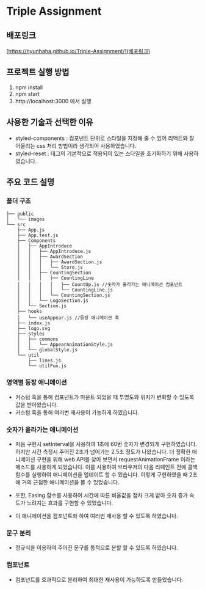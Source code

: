 # Triple Assignment

## 배포링크

[https://hyunhaha.github.io/Triple-Assignment/](배포링크)

## 프로젝트 실행 방법

1. npm install
2. npm start
3. http://localhost:3000 에서 실행

## 사용한 기술과 선택한 이유

- styled-components : 컴포넌트 단위로 스타일을 지정해 줄 수 있어 리액트와 잘 어울리는 css 처리 방법이라 생각되어 사용하였습니다.
- styled-reset : 태그의 기본적으로 적용되어 있는 스타일을 초기화하기 위해 사용하였습니다.

## 주요 코드 설명

### 폴더 구조

```
├── public
│   └── images
└── src
    ├── App.js
    ├── App.test.js
    ├── Components
    │   ├── AppIntroduce
    │   │   ├── AppIntroduce.js
    │   │   ├── AwardSection
    │   │   │   ├── AwardSection.js
    │   │   │   └── Store.js
    │   │   ├── CountingSection
    │   │   │   ├── CountingLine
    │   │   │   │   ├── CountUp.js //숫자가 올라가는 애니메이션 컴포넌트
    │   │   │   │   └── CountingLine.js
    │   │   │   └── CountingSection.js
    │   │   └── LogoSection.js
    │   └── Section.js
    ├── hooks
    │   └── useAppear.js //등장 애니메이션 훅
    ├── index.js
    ├── logo.svg
    ├── styles
    │   ├── commons
    │   │   └── AppearAnimationStyle.js
    │   └── globalStyle.js
    └── util
        ├── lines.js
        └── utilFun.js

```

### 영역별 등장 애니메이션

- 커스텀 훅을 통해 컴포넌트가 마운트 되었을 때 투명도와 위치가 변화할 수 있도록 값을 받아왔습니다.
- 커스텀 훅을 통해 여러번 재사용이 가능하게 하였습니다.

### 숫자가 올라가는 애니메이션

- 처음 구현시 setInterval을 사용하여 1초에 60번 숫자가 변경되게 구현하였습니다. 하지만 시간 측정시 주어진 2초가 넘어가는 2.5초 정도가 나왔습니다. 더 정확한 애니메이션 구현을 위해 web API를 찾아 보면서 requestAnimationFrame 이라는 메소드를 사용하게 되었습니다. 이를 사용하여 브라우저의 다음 리페인트 전에 콜백함수를 실행하여 애니메이션을 업데이트 할 수 있습니다. 이렇게 구현하였을 때 2초에 거의 근접한 애니메이션을 볼 수 있었습니다.

- 또한, Easing 함수를 사용하여 시간에 따른 비율값을 점차 크게 받아 숫자 증가 속도가 느려지는 효과를 구현할 수 있었습니다.

- 이 애니메이션을 컴포넌트화 하여 여러번 재사용 할 수 있도록 하였습니다.

### 문구 분리

- 정규식을 이용하여 주어진 문구를 동적으로 분할 할 수 있도록 하였습니다.

### 컴포넌트

- 컴포넌트를 효과적으로 분리하여 최대한 재사용이 가능하도록 만들었습니다.
